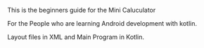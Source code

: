This is the beginners guide for the Mini Caluculator 

For the People who are learning Android development with kotlin.
 
 Layout files in XML and Main Program in Kotlin.